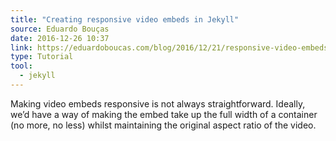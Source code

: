 ```yaml
---
title: "Creating responsive video embeds in Jekyll"
source: Eduardo Bouças
date: 2016-12-26 10:37
link: https://eduardoboucas.com/blog/2016/12/21/responsive-video-embeds-jekyll.html
type: Tutorial
tool:
  - jekyll
---
```

Making video embeds responsive is not always straightforward. Ideally, we’d have a way of making the embed take up the full width of a container (no more, no less) whilst maintaining the original aspect ratio of the video. 





